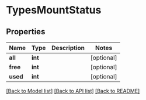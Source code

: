 # TypesMountStatus

## Properties
Name | Type | Description | Notes
------------ | ------------- | ------------- | -------------
**all** | **int** |  | [optional] 
**free** | **int** |  | [optional] 
**used** | **int** |  | [optional] 

[[Back to Model list]](../../README.md#documentation-for-models) [[Back to API list]](../../README.md#documentation-for-api-endpoints) [[Back to README]](../../README.md)

